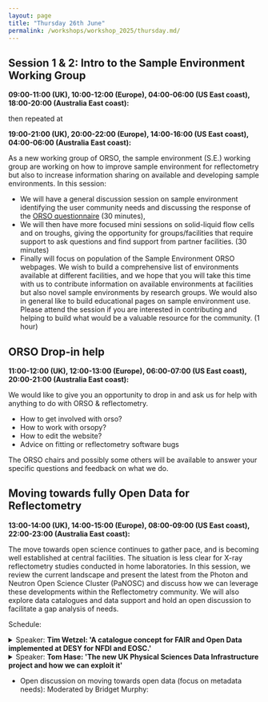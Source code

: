 ```yaml
---
layout: page
title: "Thursday 26th June"
permalink: /workshops/workshop_2025/thursday.md/
---
```


## Session 1 & 2: Intro to the Sample Environment Working Group
**09:00-11:00 (UK), 10:00-12:00 (Europe), 04:00-06:00 (US East coast), 18:00-20:00 (Australia East coast):**

then repeated at

**19:00-21:00 (UK), 20:00-22:00 (Europe), 14:00-16:00 (US East coast), 04:00-06:00 (Australia East coast):**

As a new working group of ORSO, the sample environment (S.E.) working group are working on how to improve sample environment for reflectometry but also to increase information sharing on available and developing sample environments. In this session:
- We will have a general discussion session on sample environment identifying the user community needs and discussing the response of the [ORSO questionnaire](https://forms.office.com/pages/responsepage.aspx?id=HDZmP36oWEGPYZnoLbPKyGNjGj0JBmlFoh6F5vEqATRUNUlaNjU1Mk9CUEFBMElSMVBVMVkyNFFVUC4u&route=shorturl) (30 minutes),
- We will then have more focused mini sessions on solid-liquid flow cells and on troughs, giving the opportunity for groups/facilities that require support to ask questions and find support from partner facilities. (30 minutes)
- Finally will focus on population of the Sample Environment ORSO webpages. We wish to build a comprehensive list of environments available at different facilities, and we hope that you will take this time with us to contribute information on available environments at facilities but also novel sample environments by research groups. We would also in general like to build educational pages on sample environment use. Please attend the session if you are interested in contributing and helping to build what would be a valuable resource for the community. (1 hour)

## ORSO Drop-in help
**11:00-12:00 (UK), 12:00-13:00 (Europe), 06:00-07:00 (US East coast), 20:00-21:00 (Australia East coast):**

We would like to give you an opportunity to drop in and ask us for help with anything to do with ORSO & reflectometry. 
- How to get involved with orso?
- How to work with orsopy?
- How to edit the website?
- Advice on fitting or reflectometry software bugs

The ORSO chairs and possibly some others will be available to answer your specific questions and feedback on what we do.

## Moving towards fully Open Data for Reflectometry
**13:00-14:00 (UK), 14:00-15:00 (Europe), 08:00-09:00 (US East coast), 22:00-23:00 (Australia East coast):**

The move towards open science continues to gather pace, and is becoming well established at central facilities. The situation is less clear for X-ray reflectometry studies conducted in home laboratories. In this session, we review the current landscape and present the latest from the Photon and Neutron Open Science Cluster (PaNOSC) and discuss how we can leverage these developments within the Reflectometry community. We will also explore data catalogues and data support and hold an open discussion to facilitate a gap analysis of needs.

Schedule:

<details markdown="1">
<summary>Speaker: <b>Tim Wetzel: 'A catalogue concept for FAIR and Open Data implemented at DESY for NFDI and EOSC.'</b> </summary>
<br>
<b> Abstract:</b> DESY, a leading European synchrotron facility, has taken a significant step towards making research data publicly available by establishing a metadata catalogue for data publications. This development is in line with the Open and FAIR data principles, which aim to make data easily discoverable, accessible, and reusable for the wider scientific community. The metadata catalogue, Scicat, provides a comprehensive overview of public research data, making it easier for scientists to find and access relevant data sets. The catalogue is accessible through federated user accounts, allowing community members to log in using their institutional accounts via eduGAIN, HelmholtzID, NFDI, and soon EOSC-AAI.
We also enable scientists to upload their datasets via a self-service portal that provides an easy way of entering all relevant metadata according to predefined metadata schemata, which also allow for automated validation and a curation process that ensures data and metadata quality.
By establishing this infrastructure, DESY is contributing to the growing movement towards Open Science, as requested by funding agencies and scientific journals. The blueprint for DESY’s Open Data solution will be shared with the wider community through HIFIS, NFDI and EOSC, enabling other research institutions to benefit from this development.
The talk will give a short overview of the established services and their architecture. Demonstrating the workflow of minting a DOI for an Open dataset to make it findable from anywhere in the metadata catalogue and subsequently accessing the corresponding dataset itself will be one focus of the talk. Also, general information about the necessity of FAIR and Open Data with persistent identifiers such as DOIs will be given and elaborated.
  
</details>

<details markdown="1">
<summary>Speaker: <b>Tom Hase: 'The new UK Physical Sciences Data Infrastructure project and how we can exploit it' </b> </summary>
<br>
<b> Abstract:</b> The PSDI (psdi.ac.uk) is a new infrastructure that aims to accelerate research across the physical sciences, by connection and building on the data systems already in use. A range of resources provide access to diverse data sources, data handling, and data conversion along with guidance and training. In this presentation we will discuss how the international reflectometry community can make use of the support offered by PSDI, including how new and emerging needs may be accommodated, especially for research activities away from central facilities.
 
</details>

* Open discussion on moving towards open data (focus on metadata needs): Moderated by Bridget Murphy: 


